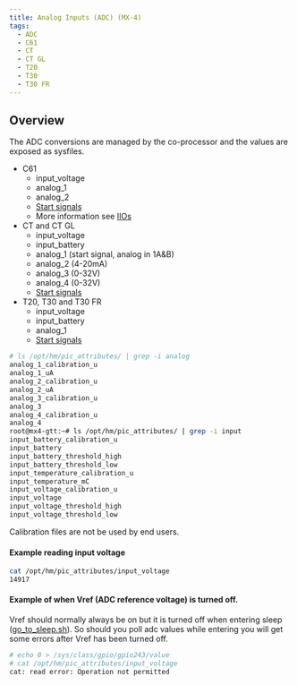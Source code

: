```yaml
---
title: Analog Inputs (ADC) (MX-4)
tags:
  - ADC
  - C61
  - CT
  - CT GL
  - T20
  - T30
  - T30 FR
---
```


## Overview

The ADC conversions are managed by the co-processor and the values are exposed as sysfiles.


- C61
    - input_voltage
    - analog_1
    - analog_2
    - [Start signals](start_signal.md)
    - More information see [IIOs](../c61/io.md)
- CT and CT GL
    - input_voltage
    - input_battery
    - analog_1 (start signal, analog in 1A&B)
    - analog_2 (4-20mA)
    - analog_3 (0-32V)
    - analog_4 (0-32V)
    - [Start signals](start_signal.md)
- T20, T30 and T30 FR
    - input_voltage
    - input_battery
    - analog_1
    - [Start signals](start_signal.md)


```bash
# ls /opt/hm/pic_attributes/ | grep -i analog
analog_1_calibration_u
analog_1_uA
analog_2_calibration_u
analog_2_uA
analog_3_calibration_u
analog_3
analog_4_calibration_u
analog_4
root@mx4-gtt:~# ls /opt/hm/pic_attributes/ | grep -i input
input_battery_calibration_u
input_battery
input_battery_threshold_high
input_battery_threshold_low
input_temperature_calibration_u
input_temperature_mC
input_voltage_calibration_u
input_voltage
input_voltage_threshold_high
input_voltage_threshold_low
```

Calibration files are not be used by end users.

#### Example reading input voltage

```bash
cat /opt/hm/pic_attributes/input_voltage
14917
```

#### Example of when Vref (ADC reference voltage) is turned off.

Vref should normally always be on but it is turned off when entering sleep
([go_to_sleep.sh](https://github.com/hostmobility/mx4/blob/master/scripts/mx4/go_to_sleep.sh)).
So should you poll adc values while entering you will get some errors after Vref
has been turned off.

```bash
# echo 0 > /sys/class/gpio/gpio243/value
# cat /opt/hm/pic_attributes/input_voltage
cat: read error: Operation not permitted
```